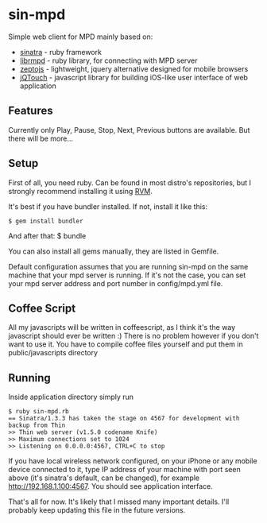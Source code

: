 sin-mpd
=======

Simple web client for MPD mainly based on:
 - [sinatra](http://www.sinatrarb.com) - ruby framework
 - [librmpd](http://librmpd.rubyforge.org) - ruby library, for connecting with MPD server
 - [zeptojs](http://zeptojs.com) - lightweight, jquery alternative designed for mobile browsers
 - [jQTouch](http://www.jqtouch.com) - javascript library for building iOS-like user interface of web application


Features
------------

Currently only Play, Pause, Stop, Next, Previous buttons are available. But there will be more...


Setup
------------

First of all, you need ruby. Can be found in most distro's repositories, but I strongly recommend installing it using [RVM](https://rvm.io).

It's best if you have bundler installed. If not, install it like this:

    $ gem install bundler

And after that:
    $ bundle

You can also install all gems manually, they are listed in Gemfile.

Default configuration assumes that you are running sin-mpd on the same machine that your mpd server is running. If it's not
the case, you can set your mpd server address and port number in config/mpd.yml file.


Coffee Script
------------

All my javascripts will be written in coffeescript, as I think it's the way javascript should ever be written :)
There is no problem however if you don't want to use it. You have to compile coffee files yourself and put them in
public/javascripts directory

Running
------------

Inside application directory simply run

    $ ruby sin-mpd.rb
    == Sinatra/1.3.3 has taken the stage on 4567 for development with backup from Thin
    >> Thin web server (v1.5.0 codename Knife)
    >> Maximum connections set to 1024
    >> Listening on 0.0.0.0:4567, CTRL+C to stop

If you have local wireless network configured, on your iPhone or any mobile device connected to it, type IP address of your
machine with port seen above (it's sinatra's default, can be changed), for example http://192.168.1.100:4567.
You should see application interface.


That's all for now. It's likely that I missed many important details. I'll probably keep updating this file in the future versions.